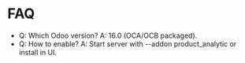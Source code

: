 # FAQ

- Q: Which Odoo version? A: 16.0 (OCA/OCB packaged).
- Q: How to enable? A: Start server with --addon product_analytic or install in UI.
